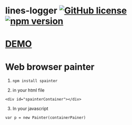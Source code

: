 # lines-logger  [![GitHub license](https://img.shields.io/badge/license-MIT-blue.svg)](https://github.com/deathangel908/lines-logger/blob/master/LICENSE) [![npm version](https://img.shields.io/npm/v/spainter.svg)](https://www.npmjs.com/package/spainter)

# [DEMO](https://deathangel908.github.io/spainter/)
# Web browser painter

1. `npm install spainter`

2. in your html file

```
<div id="spainterContainer"></div>
```

3. In your javascript

```
var p = new Painter(containerPainer)
```

